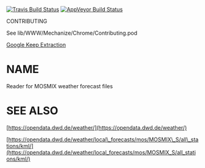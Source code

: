 [//]: # "This file is generated from the documentation in lib/Weather/MOSMIX.pm."
[//]: # "Please edit that file instead."

[![Travis Build Status](https://travis-ci.org/Corion/Weather-MOSMIX.svg?branch=master)](https://travis-ci.org/Corion/Weather-MOSMIX)
[![AppVeyor Build Status](https://ci.appveyor.com/api/projects/status/github/Corion/Weather-MOSMIX?branch=master&svg=true)](https://ci.appveyor.com/project/Corion/Weather-MOSMIX)

CONTRIBUTING

See lib/WWW/Mechanize/Chrome/Contributing.pod

[Google Keep Extraction](https://github.com/Corion/WWW-Mechanize-Chrome/raw/master/demo/keep-export-demo.mp4)

# NAME

Reader for MOSMIX weather forecast files

# SEE ALSO

[https://opendata.dwd.de/weather/](https://opendata.dwd.de/weather/)

[https://opendata.dwd.de/weather/local\_forecasts/mos/MOSMIX\_S/all\_stations/kml/](https://opendata.dwd.de/weather/local_forecasts/mos/MOSMIX_S/all_stations/kml/)
